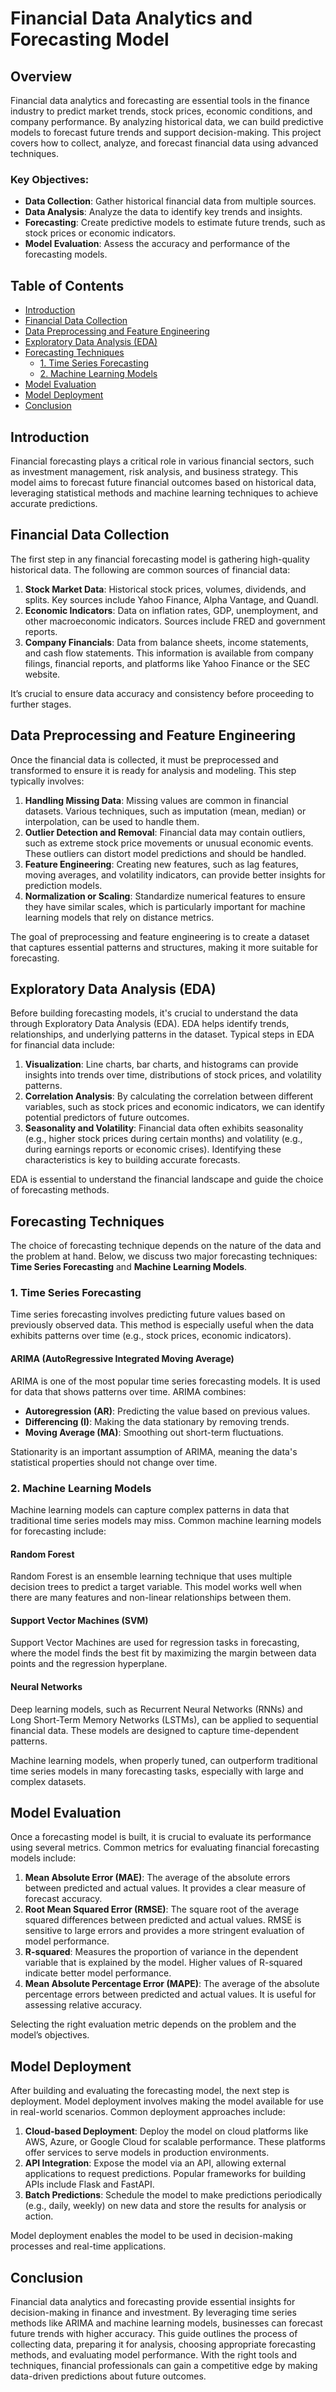 # Financial Data Analytics and Forecasting Model

## Overview

Financial data analytics and forecasting are essential tools in the finance industry to predict market trends, stock prices, economic conditions, and company performance. By analyzing historical data, we can build predictive models to forecast future trends and support decision-making. This project covers how to collect, analyze, and forecast financial data using advanced techniques.

### Key Objectives:
- **Data Collection**: Gather historical financial data from multiple sources.
- **Data Analysis**: Analyze the data to identify key trends and insights.
- **Forecasting**: Create predictive models to estimate future trends, such as stock prices or economic indicators.
- **Model Evaluation**: Assess the accuracy and performance of the forecasting models.

## Table of Contents

- [Introduction](#introduction)
- [Financial Data Collection](#financial-data-collection)
- [Data Preprocessing and Feature Engineering](#data-preprocessing-and-feature-engineering)
- [Exploratory Data Analysis (EDA)](#exploratory-data-analysis-eda)
- [Forecasting Techniques](#forecasting-techniques)
  - [1. Time Series Forecasting](#1-time-series-forecasting)
  - [2. Machine Learning Models](#2-machine-learning-models)
- [Model Evaluation](#model-evaluation)
- [Model Deployment](#model-deployment)
- [Conclusion](#conclusion)

## Introduction

Financial forecasting plays a critical role in various financial sectors, such as investment management, risk analysis, and business strategy. This model aims to forecast future financial outcomes based on historical data, leveraging statistical methods and machine learning techniques to achieve accurate predictions.

## Financial Data Collection

The first step in any financial forecasting model is gathering high-quality historical data. The following are common sources of financial data:

1. **Stock Market Data**: Historical stock prices, volumes, dividends, and splits. Key sources include Yahoo Finance, Alpha Vantage, and Quandl.
2. **Economic Indicators**: Data on inflation rates, GDP, unemployment, and other macroeconomic indicators. Sources include FRED and government reports.
3. **Company Financials**: Data from balance sheets, income statements, and cash flow statements. This information is available from company filings, financial reports, and platforms like Yahoo Finance or the SEC website.

It’s crucial to ensure data accuracy and consistency before proceeding to further stages.

## Data Preprocessing and Feature Engineering

Once the financial data is collected, it must be preprocessed and transformed to ensure it is ready for analysis and modeling. This step typically involves:

1. **Handling Missing Data**: Missing values are common in financial datasets. Various techniques, such as imputation (mean, median) or interpolation, can be used to handle them.
2. **Outlier Detection and Removal**: Financial data may contain outliers, such as extreme stock price movements or unusual economic events. These outliers can distort model predictions and should be handled.
3. **Feature Engineering**: Creating new features, such as lag features, moving averages, and volatility indicators, can provide better insights for prediction models.
4. **Normalization or Scaling**: Standardize numerical features to ensure they have similar scales, which is particularly important for machine learning models that rely on distance metrics.

The goal of preprocessing and feature engineering is to create a dataset that captures essential patterns and structures, making it more suitable for forecasting.

## Exploratory Data Analysis (EDA)

Before building forecasting models, it's crucial to understand the data through Exploratory Data Analysis (EDA). EDA helps identify trends, relationships, and underlying patterns in the dataset. Typical steps in EDA for financial data include:

1. **Visualization**: Line charts, bar charts, and histograms can provide insights into trends over time, distributions of stock prices, and volatility patterns.
2. **Correlation Analysis**: By calculating the correlation between different variables, such as stock prices and economic indicators, we can identify potential predictors of future outcomes.
3. **Seasonality and Volatility**: Financial data often exhibits seasonality (e.g., higher stock prices during certain months) and volatility (e.g., during earnings reports or economic crises). Identifying these characteristics is key to building accurate forecasts.

EDA is essential to understand the financial landscape and guide the choice of forecasting methods.

## Forecasting Techniques

The choice of forecasting technique depends on the nature of the data and the problem at hand. Below, we discuss two major forecasting techniques: **Time Series Forecasting** and **Machine Learning Models**.

### 1. Time Series Forecasting

Time series forecasting involves predicting future values based on previously observed data. This method is especially useful when the data exhibits patterns over time (e.g., stock prices, economic indicators).

#### ARIMA (AutoRegressive Integrated Moving Average)
ARIMA is one of the most popular time series forecasting models. It is used for data that shows patterns over time. ARIMA combines:
- **Autoregression (AR)**: Predicting the value based on previous values.
- **Differencing (I)**: Making the data stationary by removing trends.
- **Moving Average (MA)**: Smoothing out short-term fluctuations.

Stationarity is an important assumption of ARIMA, meaning the data's statistical properties should not change over time.

### 2. Machine Learning Models

Machine learning models can capture complex patterns in data that traditional time series models may miss. Common machine learning models for forecasting include:

#### Random Forest
Random Forest is an ensemble learning technique that uses multiple decision trees to predict a target variable. This model works well when there are many features and non-linear relationships between them.

#### Support Vector Machines (SVM)
Support Vector Machines are used for regression tasks in forecasting, where the model finds the best fit by maximizing the margin between data points and the regression hyperplane.

#### Neural Networks
Deep learning models, such as Recurrent Neural Networks (RNNs) and Long Short-Term Memory Networks (LSTMs), can be applied to sequential financial data. These models are designed to capture time-dependent patterns.

Machine learning models, when properly tuned, can outperform traditional time series models in many forecasting tasks, especially with large and complex datasets.

## Model Evaluation

Once a forecasting model is built, it is crucial to evaluate its performance using several metrics. Common metrics for evaluating financial forecasting models include:

1. **Mean Absolute Error (MAE)**: The average of the absolute errors between predicted and actual values. It provides a clear measure of forecast accuracy.
2. **Root Mean Squared Error (RMSE)**: The square root of the average squared differences between predicted and actual values. RMSE is sensitive to large errors and provides a more stringent evaluation of model performance.
3. **R-squared**: Measures the proportion of variance in the dependent variable that is explained by the model. Higher values of R-squared indicate better model performance.
4. **Mean Absolute Percentage Error (MAPE)**: The average of the absolute percentage errors between predicted and actual values. It is useful for assessing relative accuracy.

Selecting the right evaluation metric depends on the problem and the model’s objectives.

## Model Deployment

After building and evaluating the forecasting model, the next step is deployment. Model deployment involves making the model available for use in real-world scenarios. Common deployment approaches include:

1. **Cloud-based Deployment**: Deploy the model on cloud platforms like AWS, Azure, or Google Cloud for scalable performance. These platforms offer services to serve models in production environments.
2. **API Integration**: Expose the model via an API, allowing external applications to request predictions. Popular frameworks for building APIs include Flask and FastAPI.
3. **Batch Predictions**: Schedule the model to make predictions periodically (e.g., daily, weekly) on new data and store the results for analysis or action.

Model deployment enables the model to be used in decision-making processes and real-time applications.

## Conclusion

Financial data analytics and forecasting provide essential insights for decision-making in finance and investment. By leveraging time series methods like ARIMA and machine learning models, businesses can forecast future trends with higher accuracy. This guide outlines the process of collecting data, preparing it for analysis, choosing appropriate forecasting methods, and evaluating model performance. With the right tools and techniques, financial professionals can gain a competitive edge by making data-driven predictions about future outcomes.
